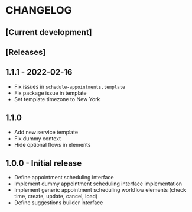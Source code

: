 # CHANGELOG

## [Current development]

## [Releases]

## 1.1.1 - 2022-02-16

* Fix issues in `schedule-appointments.template`
* Fix package issue in template
* Set template timezone to New York

## 1.1.0

* Add new service template
* Fix dummy context
* Hide optional flows in elements

## 1.0.0 - Initial release

* Define appointment scheduling interface
* Implement dummy appointment scheduling interface implementation
* Implement generic appointment scheduling workflow elements (check time, create, update, cancel, load)
* Define suggestions builder interface